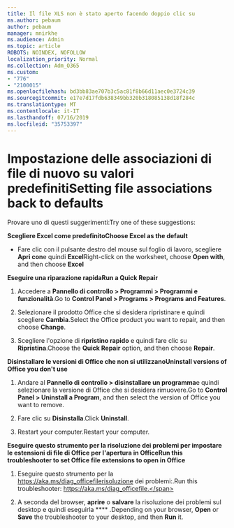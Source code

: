 ```yaml
---
title: Il file XLS non è stato aperto facendo doppio clic su
ms.author: pebaum
author: pebaum
manager: mnirkhe
ms.audience: Admin
ms.topic: article
ROBOTS: NOINDEX, NOFOLLOW
localization_priority: Normal
ms.collection: Adm_O365
ms.custom:
- "776"
- "2100015"
ms.openlocfilehash: bd3bb83ae707b3c5ac81f8b66d11aec0e3724c39
ms.sourcegitcommit: e17e7d17fdb638349bb320b318085138d18f284c
ms.translationtype: MT
ms.contentlocale: it-IT
ms.lasthandoff: 07/16/2019
ms.locfileid: "35753397"
---
```

# <a name="setting-file-associations-back-to-defaults"></a><span data-ttu-id="8b6d6-102">Impostazione delle associazioni di file di nuovo su valori predefiniti</span><span class="sxs-lookup"><span data-stu-id="8b6d6-102">Setting file associations back to defaults</span></span>

<span data-ttu-id="8b6d6-103">Provare uno di questi suggerimenti:</span><span class="sxs-lookup"><span data-stu-id="8b6d6-103">Try one of these suggestions:</span></span>

<span data-ttu-id="8b6d6-104">**Scegliere Excel come predefinito**</span><span class="sxs-lookup"><span data-stu-id="8b6d6-104">**Choose Excel as the default**</span></span>

* <span data-ttu-id="8b6d6-105">Fare clic con il pulsante destro del mouse sul foglio di lavoro, scegliere **Apri con**e quindi **Excel**</span><span class="sxs-lookup"><span data-stu-id="8b6d6-105">Right-click on the worksheet, choose **Open with**, and then choose **Excel**</span></span>

<span data-ttu-id="8b6d6-106">**Eseguire una riparazione rapida**</span><span class="sxs-lookup"><span data-stu-id="8b6d6-106">**Run a Quick Repair**</span></span>

1. <span data-ttu-id="8b6d6-107">Accedere a **Pannello di controllo > Programmi > Programmi e funzionalità**.</span><span class="sxs-lookup"><span data-stu-id="8b6d6-107">Go to **Control Panel > Programs > Programs and Features**.</span></span>

2. <span data-ttu-id="8b6d6-108">Selezionare il prodotto Office che si desidera ripristinare e quindi scegliere **Cambia**.</span><span class="sxs-lookup"><span data-stu-id="8b6d6-108">Select the Office product you want to repair, and then choose **Change**.</span></span>

3. <span data-ttu-id="8b6d6-109">Scegliere l'opzione di **ripristino rapido** e quindi fare clic su **Ripristina**.</span><span class="sxs-lookup"><span data-stu-id="8b6d6-109">Choose the **Quick Repair** option, and then choose **Repair**.</span></span>

<span data-ttu-id="8b6d6-110">**Disinstallare le versioni di Office che non si utilizzano**</span><span class="sxs-lookup"><span data-stu-id="8b6d6-110">**Uninstall versions of Office you don't use**</span></span>

1. <span data-ttu-id="8b6d6-111">Andare al **Pannello di controllo > disinstallare un programma**e quindi selezionare la versione di Office che si desidera rimuovere.</span><span class="sxs-lookup"><span data-stu-id="8b6d6-111">Go to **Control Panel > Uninstall a Program**, and then select the version of Office you want to remove.</span></span>

2. <span data-ttu-id="8b6d6-112">Fare clic su **Disinstalla**.</span><span class="sxs-lookup"><span data-stu-id="8b6d6-112">Click **Uninstall**.</span></span>

3. <span data-ttu-id="8b6d6-113">Restart your computer.</span><span class="sxs-lookup"><span data-stu-id="8b6d6-113">Restart your computer.</span></span>

<span data-ttu-id="8b6d6-114">**Eseguire questo strumento per la risoluzione dei problemi per impostare le estensioni di file di Office per l'apertura in Office**</span><span class="sxs-lookup"><span data-stu-id="8b6d6-114">**Run this troubleshooter to set Office file extensions to open in Office**</span></span>

1. <span data-ttu-id="8b6d6-115">Eseguire questo strumento per la https://aka.ms/diag_officefilerisoluzione dei problemi:.</span><span class="sxs-lookup"><span data-stu-id="8b6d6-115">Run this troubleshooter: https://aka.ms/diag_officefile.</span></span>

2. <span data-ttu-id="8b6d6-116">A seconda del browser, **aprire** o **salvare** la risoluzione dei problemi sul desktop e quindi eseguirla \*\*\*\* .</span><span class="sxs-lookup"><span data-stu-id="8b6d6-116">Depending on your browser, **Open** or **Save** the troubleshooter to your desktop, and then **Run** it.</span></span>
